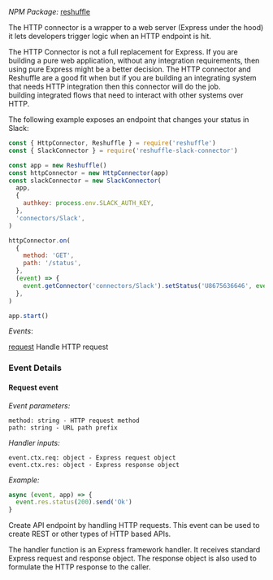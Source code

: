 *NPM Package:*  [reshuffle](https://www.npmjs.com/package/reshuffle)

The HTTP connector is a wrapper to a web server (Express under the hood) it lets developers trigger logic when an HTTP endpoint is hit. 

The HTTP Connector is not a full replacement for Express. If you are building a pure web application, 
without any integration requirements, then using pure Express might be a better decision. The HTTP connector and Reshuffle are a good fit when  but if you are building an integrating system that needs HTTP integration then this connector will do the job.  
building integrated flows that need to interact with other systems over HTTP.

The following example exposes an endpoint that changes your status in Slack:
```js
const { HttpConnector, Reshuffle } = require('reshuffle')
const { SlackConnector } = require('reshuffle-slack-connector')

const app = new Reshuffle()
const httpConnector = new HttpConnector(app)
const slackConnector = new SlackConnector(
  app,
  {
    authkey: process.env.SLACK_AUTH_KEY,
  },
  'connectors/Slack',
)

httpConnector.on(
  {
    method: 'GET',
    path: '/status',
  },
  (event) => {
    event.getConnector('connectors/Slack').setStatus('U8675636646', event.req.query.slack_status)
  },
)

app.start()
```

_Events_:

[request](#request) Handle HTTP request

### Event Details

#### <a name="request"></a>Request event

_Event parameters:_

```
method: string - HTTP request method
path: string - URL path prefix
```

_Handler inputs:_

```
event.ctx.req: object - Express request object
event.ctx.res: object - Express response object
```

_Example:_

```js
async (event, app) => {
  event.res.status(200).send('Ok')
}
```

Create API endpoint by handling HTTP requests. This event can
be used to create REST or other types of HTTP based APIs.

The handler function is an Express framework handler. It receives
standard Express request and response object. The response object
is also used to formulate the HTTP response to the caller.
